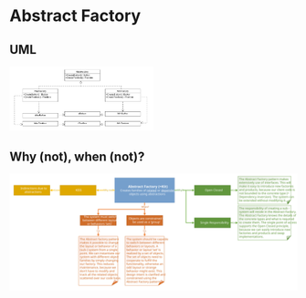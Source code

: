 # Abstract Factory
## UML
<img src=AbstractFactoryUML.png width=50% height=50%>

## Why (not), when (not)?
![Abstract Factory](https://raw.githubusercontent.com/NiekBeijloos/Design-Patterns/master/Creational/2.%20Abstract%20Factory/AbstractFactory.svg?raw=true)
